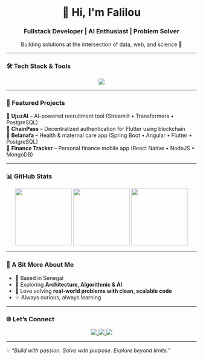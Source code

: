 <h1 align="center">👋 Hi, I'm Falilou</h1>
<h3 align="center">Fullstack Developer | AI Enthusiast | Problem Solver</h3>
<p align="center">Building solutions at the intersection of data, web, and science 🚀</p>

---

### 🛠️ Tech Stack & Tools  
<p align="center">
  <img src="https://skillicons.dev/icons?i=python,js,ts,react,angular,flutter,fastapi,spring,docker,postgresql,mongodb,git,github,gitlab,aws,gcp" />
</p>

---

### 🌟 Featured Projects  
🔹 **UjuzAI** – AI-powered recruitment tool (Streamlit • Transformers • PostgreSQL)  
🔹 **ChainPass** – Decentralized authentication for Flutter using blockchain  
🔹 **Belanafa** – Health & maternal care app (Spring Boot • Angular • Flutter • PostgreSQL)  
🔹 **Finance Tracker** – Personal finance mobile app (React Native • NodeJS • MongoDB)  

---

### 📊 GitHub Stats  
<p align="center">
  <img src="https://github-readme-stats.vercel.app/api?username=falilouMBC&show_icons=true&theme=tokyonight" height="150"/>
  <img src="https://github-readme-streak-stats.herokuapp.com/?user=falilouMBC&theme=tokyonight" height="150"/>
  <img src="https://github-readme-stats.vercel.app/api/top-langs/?username=falilouMBC&layout=compact&theme=tokyonight" height="150"/>
</p>

---

### 🙋 A Bit More About Me  
- 📍 Based in Senegal  
- 📌 Exploring **Architecture, Algorithmic & AI**  
- 🧩 Love solving **real-world problems with clean, scalable code**  
- ✨ Always curious, always learning  

---

### 🌐 Let’s Connect  
<p align="center">
  <a href="https://linkedin.com/in/serigne-falilou-m-back%C3%A9-cisse-0810081a3">
    <img src="https://skillicons.dev/icons?i=linkedin" />
  </a>
  <a href="mailto:cissefalilou8@gmail.com">
    <img src="https://skillicons.dev/icons?i=gmail" />
  </a>
  <a href="https://github.com/falilouMBC">
    <img src="https://skillicons.dev/icons?i=github" />
  </a>
</p>

---

💡 *“Build with passion. Solve with purpose. Explore beyond limits.”*
